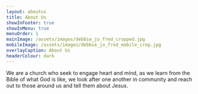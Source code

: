 ```yaml
---
layout: aboutus
title: About Us
showInFooter: true
showInMenu: true
menuOrder: 1
mainImage: /assets/images/debbie_jo_fred_cropped.jpg
mobileImage: /assets/images/debbie_jo_fred_mobile_crop.jpg
overlayCaption: About Us
headerColour: dark
---
```

We are a church who seek to engage heart and mind, as we learn from the Bible of what God is like, we look after one another in community and reach out to those around us and tell them about Jesus.

